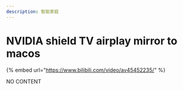 ```yaml
---
description: 智能家庭
---
```


# NVIDIA shield TV airplay mirror to macos

{% embed url="https://www.bilibili.com/video/av45452235/" %}

NO CONTENT





